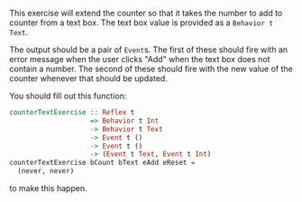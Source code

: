 This exercise will extend the counter so that it takes the number to add to counter from a text box. The text box value is provided as a `Behavior t Text`.

The output should be a pair of `Event`s.
The first of these should fire with an error message when the user clicks "Add" when the text box does not contain a number.
The second of these should fire with the new value of the counter whenever that should be updated.

You should fill out this function:

```haskell
counterTextExercise :: Reflex t
                    => Behavior t Int
                    -> Behavior t Text
                    -> Event t ()
                    -> Event t ()
                    -> (Event t Text, Event t Int)
counterTextExercise bCount bText eAdd eReset =
  (never, never)
```

to make this happen.
